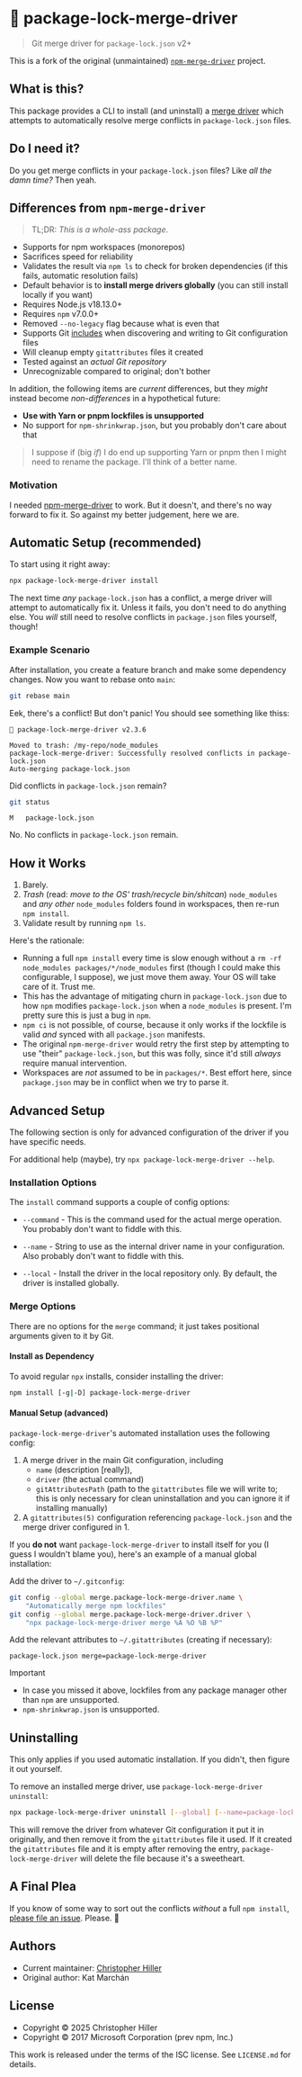 # 🔐 package-lock-merge-driver

> Git merge driver for `package-lock.json` v2+

This is a fork of the original (unmaintained) [`npm-merge-driver`](https://github.com/npm/npm-merge-driver) project.

## What is this?

This package provides a CLI to install (and uninstall) a [merge driver](https://git-scm.com/docs/gitattributes#_defining_a_custom_merge_driver) which attempts to automatically resolve merge conflicts in `package-lock.json` files.

## Do I need it?

Do you get merge conflicts in your `package-lock.json` files? Like _all the damn time?_ Then yeah.

## Differences from `npm-merge-driver`

> TL;DR: _This is a whole-ass package_.

- Supports for npm workspaces (monorepos)
- Sacrifices speed for reliability
- Validates the result via `npm ls` to check for broken dependencies (if this fails, automatic resolution fails)
- Default behavior is to **install merge drivers globally** (you can still install locally if you want)
- Requires Node.js v18.13.0+
- Requires `npm` v7.0.0+
- Removed `--no-legacy` flag because what is even that
- Supports Git [includes](https://git-scm.com/docs/git-config#_includes) when discovering and writing to Git configuration files
- Will cleanup empty `gitattributes` files it created
- Tested against an _actual Git repository_
- Unrecognizable compared to original; don't bother

In addition, the following items are _current_ differences, but they _might_ instead become _non-differences_ in a hypothetical future:

- **Use with Yarn or pnpm lockfiles is unsupported**
- No support for `npm-shrinkwrap.json`, but you probably don't care about that

> I suppose if (big _if_) I do end up supporting Yarn or pnpm then I might need to rename the package. I'll think of a better name.

### Motivation

I needed [npm-merge-driver](https://github.com/npm/npm-merge-driver) to work. But it doesn't, and there's no way forward to fix it. So against my better judgement, here we are.

## Automatic Setup (recommended)

To start using it right away:

```sh
npx package-lock-merge-driver install
```

The next time _any_ `package-lock.json` has a conflict, a merge driver will attempt to automatically fix it. Unless it fails, you don't need to do anything else. You _will_ still need to resolve conflicts in `package.json` files yourself, though!

### Example Scenario

After installation, you create a feature branch and make some dependency changes. Now you want to rebase onto `main`:

```sh
git rebase main
```

Eek, there's a conflict! But don't panic! You should see something like thiss:

```plain
🔐 package-lock-merge-driver v2.3.6

Moved to trash: /my-repo/node_modules
package-lock-merge-driver: Successfully resolved conflicts in package-lock.json
Auto-merging package-lock.json
```

Did conflicts in `package-lock.json` remain?

```sh
git status
```

```plain
M   package-lock.json
```

No. No conflicts in `package-lock.json` remain.

## How it Works

1. Barely.
2. _Trash_ (read: _move to the OS' trash/recycle bin/shitcan_) `node_modules` and _any other_ `node_modules` folders found in workspaces, then re-run `npm install`.
3. Validate result by running `npm ls`.

Here's the rationale:

- Running a full `npm install` every time is slow enough without a `rm -rf node_modules packages/*/node_modules` first (though I could make this configurable, I suppose), we just move them away. Your OS will take care of it. Trust me.
- This has the advantage of mitigating churn in `package-lock.json` due to how `npm` modifies `package-lock.json` when a `node_modules` is present. I'm pretty sure this is just a bug in `npm`.
- `npm ci` is not possible, of course, because it only works if the lockfile is valid _and_ synced with all `package.json` manifests.
- The original `npm-merge-driver` would retry the first step by attempting to use "their" `package-lock.json`, but this was folly, since it'd still _always_ require manual intervention.
- Workspaces are _not_ assumed to be in `packages/*`. Best effort here, since `package.json` may be in conflict when we try to parse it.

## Advanced Setup

The following section is only for advanced configuration of the driver if you
have specific needs.

For additional help (maybe), try `npx package-lock-merge-driver --help`.

### Installation Options

The `install` command supports a couple of config options:

- `--command` - This is the command used for the actual merge operation. You probably don't want to fiddle with this.

- `--name` - String to use as the internal driver name in your configuration. Also probably don't want to fiddle with this.

- `--local` - Install the driver in the local repository only. By default, the driver is installed globally.

### Merge Options

There are no options for the `merge` command; it just takes positional arguments given to it by Git.

#### Install as Dependency

To avoid regular `npx` installs, consider installing the driver:

```sh
npm install [-g|-D] package-lock-merge-driver
```

#### Manual Setup (advanced)

`package-lock-merge-driver`'s automated installation uses the following config:

1. A merge driver in the main Git configuration, including
   - `name` (description [really]),
   - `driver` (the actual command)
   - `gitAttributesPath` (path to the `gitattributes` file we will write to; this is only necessary for clean uninstallation and you can ignore it if installing manually)
2. A `gitattributes(5)` configuration referencing `package-lock.json` and the merge driver configured in 1.

If you **do not** want `package-lock-merge-driver` to install itself for you (I guess I wouldn't blame you), here's an example of a manual global installation:

Add the driver to `~/.gitconfig`:

```sh
git config --global merge.package-lock-merge-driver.name \
    "Automatically merge npm lockfiles"
git config --global merge.package-lock-merge-driver.driver \
    "npx package-lock-merge-driver merge %A %O %B %P"
```

Add the relevant attributes to `~/.gitattributes` (creating if necessary):

```gitattributes
package-lock.json merge=package-lock-merge-driver
```

> [!IMPORTANT]
>
> - In case you missed it above, lockfiles from any package manager other than `npm` are unsupported.
> - `npm-shrinkwrap.json` is unsupported.

## Uninstalling

This only applies if you used automatic installation. If you didn't, then figure it out yourself.

To remove an installed merge driver, use `package-lock-merge-driver uninstall`:

```sh
npx package-lock-merge-driver uninstall [--global] [--name=package-lock-merge-driver]
```

This will remove the driver from whatever Git configuration it put it in originally, and then remove it from the `gitattributes` file it used. If it created the `gitattributes` file and it is empty after removing the entry, `package-lock-merge-driver` will delete the file because it's a sweetheart.

## A Final Plea

If you know of some way to sort out the conflicts _without_ a full `npm install`, [please file an issue](https://github.com/boneskull/package-lock-merge-driver/issues/new). Please. 🥹

## Authors

- Current maintainer: [Christopher Hiller](https://github.com/boneskull)
- Original author: Kat Marchán

## License

- Copyright © 2025 Christopher Hiller
- Copyright © 2017 Microsoft Corporation (prev npm, Inc.)

This work is released under the terms of the ISC license. See `LICENSE.md` for details.
